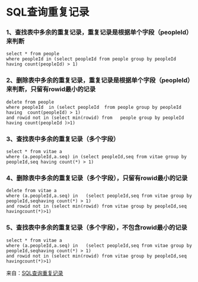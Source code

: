 # SQL查询重复记录

### 1、查找表中多余的重复记录，重复记录是根据单个字段（peopleId）来判断
```
select * from people
where peopleId in (select peopleId from people group by peopleId having count(peopleId) > 1)
```

### 2、删除表中多余的重复记录，重复记录是根据单个字段（peopleId）来判断，只留有rowid最小的记录
```
delete from people 
where peopleId  in (select peopleId  from people group by peopleId having  count(peopleId) > 1)
and rowid not in (select min(rowid) from   people group by peopleId  having count(peopleId )>1)
```

### 3、查找表中多余的重复记录（多个字段） 
```
select * from vitae a
where (a.peopleId,a.seq) in (select peopleId,seq from vitae group by peopleId,seq having count(*) > 1)
```

### 4、删除表中多余的重复记录（多个字段），只留有rowid最小的记录
``` 
delete from vitae a
where (a.peopleId,a.seq) in   (select peopleId,seq from vitae group by peopleId,seqhaving count(*) > 1)
and rowid not in (select min(rowid) from vitae group by peopleId,seq havingcount(*)>1)
```


### 5、查找表中多余的重复记录（多个字段），不包含rowid最小的记录
```
select * from vitae a
where (a.peopleId,a.seq) in   (select peopleId,seq from vitae group by peopleId,seqhaving count(*) > 1)
and rowid not in (select min(rowid) from vitae group by peopleId,seq havingcount(*)>1)
```

来自：[SQL查询重复记录](https://www.cnblogs.com/1917q/p/14024972.html)
